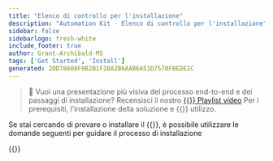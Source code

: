 ```yaml
---
title: "Elenco di controllo per l'installazione"
description: "Automation Kit - Elenco di controllo per l'installazione"
sidebar: false
sidebarlogo: fresh-white
include_footer: true
author: Grant-Archibald-MS
tags: ['Get Started', 'Install']
generated: 2DD78608F0B2B1F28A2B6AAB6A51D7570FBEDE2C
---
```


> 🎥 Vuoi una presentazione più visiva del processo end-to-end e dei passaggi di installazione? Recensisci il nostro <a href='https://www.youtube.com/playlist?list=PLi9EhCY4z99VlRg4j7D1Or6XfXbUcEWZy' target='_blank'>{{<product-name>}} Playlist video</a> Per i prerequisiti, l'installazione della soluzione e {{<product-name>}} utilizzo.

Se stai cercando di provare o installare il {{<product-name>}}, è possibile utilizzare le domande seguenti per guidare il processo di installazione

{{<questions name="/content/it/get-started/install-checklist.json" completed="Grazie per aver completato l'elenco di controllo per l'installazione" showNavigationButtons="false" locale="it">}}
